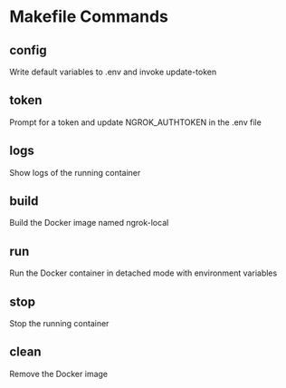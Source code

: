 # Makefile Commands

## config
Write default variables to .env and invoke update-token

## token
Prompt for a token and update NGROK_AUTHTOKEN in the .env file

## logs
Show logs of the running container 

## build
Build the Docker image named ngrok-local

## run
Run the Docker container in detached mode with environment variables 

## stop
Stop the running container

## clean
Remove the Docker image

